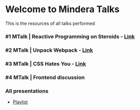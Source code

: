 # Welcome to Mindera Talks

This is the resources of all talks performed

### #1 MTalk | Reactive Programming on Steroids - [Link](https://github.com/Mindera/mtalks/blob/master/ep1/README.md)

### #2 MTalk | Unpack Webpack - [Link](https://github.com/Mindera/mtalks/blob/master/ep2/README.md)

### #3 MTalk | CSS Hates You - [Link](https://github.com/Mindera/mtalks/blob/master/ep3/README.md)

### #4 MTalk | Frontend discussion

### All presentations

- [Playlist](https://www.youtube.com/playlist?list=PLUjtx-mX3t3Y-DA3sx-lYGlwOvuDZIzeK)
